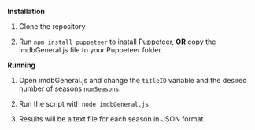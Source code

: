 **Installation**
1. Clone the repository

1. Run `npm install puppeteer` to install Puppeteer, **OR** copy the imdbGeneral.js file to your Puppeteer folder.

**Running**
1. Open imdbGeneral.js and change the `titleID` variable and the desired number of seasons `numSeasons`.

2. Run the script with `node imdbGeneral.js`

3. Results will be a text file for each season in JSON format.